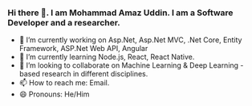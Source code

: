 ### Hi there 👋. I am Mohammad Amaz Uddin. I am a Software Developer and a researcher.



- 🔭 I’m currently working on Asp.Net, Asp.Net MVC, .Net Core, Entity Framework, ASP.Net Web API, Angular
- 🌱 I’m currently learning Node.js, React, React Native.
- 👯 I’m looking to collaborate on Machine Learning & Deep Learning -based research in different disciplines.
- 📫 How to reach me: Email.
- 😄 Pronouns: He/Him
